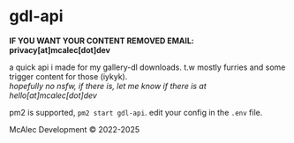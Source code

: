 # gdl-api

**IF YOU WANT YOUR CONTENT REMOVED EMAIL: privacy[at]mcalec[dot]dev**

a quick api i made for my gallery-dl downloads.
t.w mostly furries and some trigger content for those (iykyk).  
*hopefully no nsfw, if there is, let me know if there is at hello[at]mcalec[dot]dev*  

pm2 is supported, `pm2 start gdl-api`. edit your config in the `.env` file.  

McAlec Development © 2022-2025
